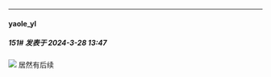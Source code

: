 ﻿
*****

####  yaole_yl  
##### 151#       发表于 2024-3-28 13:47

<img src="https://p.sda1.dev/16/0d7459345cb3861fcb157072e4890625/CMP_20240328134729431.jpg" referrerpolicy="no-referrer">
居然有后续

